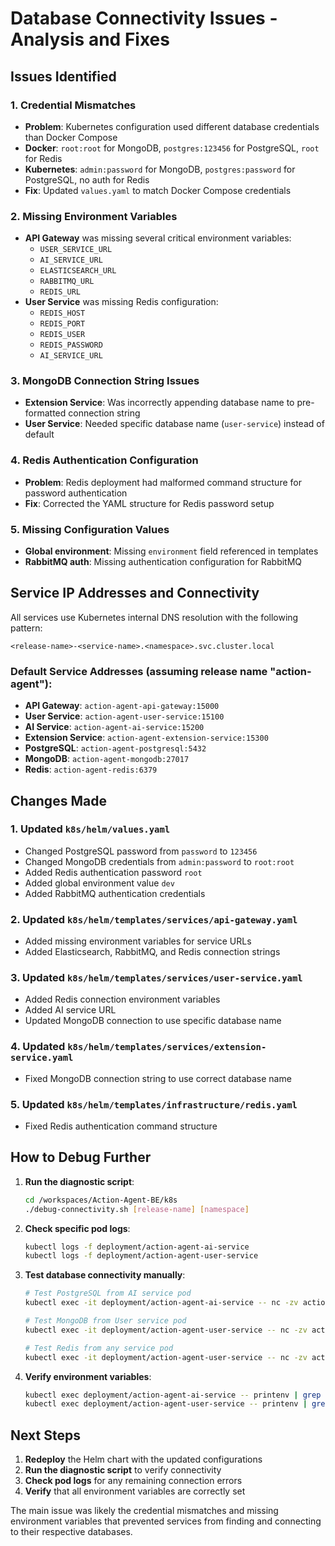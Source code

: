 # Database Connectivity Issues - Analysis and Fixes

## Issues Identified

### 1. **Credential Mismatches**
- **Problem**: Kubernetes configuration used different database credentials than Docker Compose
- **Docker**: `root:root` for MongoDB, `postgres:123456` for PostgreSQL, `root` for Redis
- **Kubernetes**: `admin:password` for MongoDB, `postgres:password` for PostgreSQL, no auth for Redis
- **Fix**: Updated `values.yaml` to match Docker Compose credentials

### 2. **Missing Environment Variables**
- **API Gateway** was missing several critical environment variables:
  - `USER_SERVICE_URL`
  - `AI_SERVICE_URL` 
  - `ELASTICSEARCH_URL`
  - `RABBITMQ_URL`
  - `REDIS_URL`
- **User Service** was missing Redis configuration:
  - `REDIS_HOST`
  - `REDIS_PORT`
  - `REDIS_USER`
  - `REDIS_PASSWORD`
  - `AI_SERVICE_URL`

### 3. **MongoDB Connection String Issues**
- **Extension Service**: Was incorrectly appending database name to pre-formatted connection string
- **User Service**: Needed specific database name (`user-service`) instead of default

### 4. **Redis Authentication Configuration**
- **Problem**: Redis deployment had malformed command structure for password authentication
- **Fix**: Corrected the YAML structure for Redis password setup

### 5. **Missing Configuration Values**
- **Global environment**: Missing `environment` field referenced in templates
- **RabbitMQ auth**: Missing authentication configuration for RabbitMQ

## Service IP Addresses and Connectivity

All services use Kubernetes internal DNS resolution with the following pattern:
```
<release-name>-<service-name>.<namespace>.svc.cluster.local
```

### Default Service Addresses (assuming release name "action-agent"):
- **API Gateway**: `action-agent-api-gateway:15000`
- **User Service**: `action-agent-user-service:15100`
- **AI Service**: `action-agent-ai-service:15200`
- **Extension Service**: `action-agent-extension-service:15300`
- **PostgreSQL**: `action-agent-postgresql:5432`
- **MongoDB**: `action-agent-mongodb:27017`
- **Redis**: `action-agent-redis:6379`

## Changes Made

### 1. Updated `k8s/helm/values.yaml`
- Changed PostgreSQL password from `password` to `123456`
- Changed MongoDB credentials from `admin:password` to `root:root`
- Added Redis authentication password `root`
- Added global environment value `dev`
- Added RabbitMQ authentication credentials

### 2. Updated `k8s/helm/templates/services/api-gateway.yaml`
- Added missing environment variables for service URLs
- Added Elasticsearch, RabbitMQ, and Redis connection strings

### 3. Updated `k8s/helm/templates/services/user-service.yaml`
- Added Redis connection environment variables
- Added AI service URL
- Updated MongoDB connection to use specific database name

### 4. Updated `k8s/helm/templates/services/extension-service.yaml`
- Fixed MongoDB connection string to use correct database name

### 5. Updated `k8s/helm/templates/infrastructure/redis.yaml`
- Fixed Redis authentication command structure

## How to Debug Further

1. **Run the diagnostic script**:
   ```bash
   cd /workspaces/Action-Agent-BE/k8s
   ./debug-connectivity.sh [release-name] [namespace]
   ```

2. **Check specific pod logs**:
   ```bash
   kubectl logs -f deployment/action-agent-ai-service
   kubectl logs -f deployment/action-agent-user-service
   ```

3. **Test database connectivity manually**:
   ```bash
   # Test PostgreSQL from AI service pod
   kubectl exec -it deployment/action-agent-ai-service -- nc -zv action-agent-postgresql 5432
   
   # Test MongoDB from User service pod  
   kubectl exec -it deployment/action-agent-user-service -- nc -zv action-agent-mongodb 27017
   
   # Test Redis from any service pod
   kubectl exec -it deployment/action-agent-user-service -- nc -zv action-agent-redis 6379
   ```

4. **Verify environment variables**:
   ```bash
   kubectl exec deployment/action-agent-ai-service -- printenv | grep DATABASE
   kubectl exec deployment/action-agent-user-service -- printenv | grep MONGODB
   ```

## Next Steps

1. **Redeploy** the Helm chart with the updated configurations
2. **Run the diagnostic script** to verify connectivity
3. **Check pod logs** for any remaining connection errors
4. **Verify** that all environment variables are correctly set

The main issue was likely the credential mismatches and missing environment variables that prevented services from finding and connecting to their respective databases.
